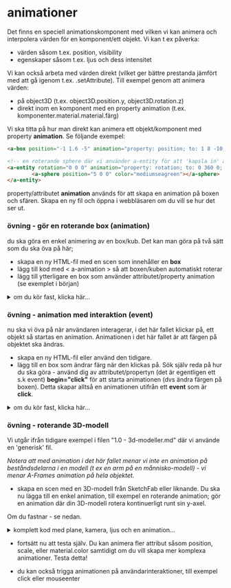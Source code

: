 # animationer

Det finns en speciell animationskomponent med vilken vi kan animera och interpolera värden för en komponent/ett objekt. Vi kan t ex påverka:

- värden såsom t.ex. position, visibility
- egenskaper såsom t.ex. ljus och dess intensitet

Vi kan också arbeta med värden direkt (vilket ger bättre prestanda jämfört med att gå igenom t.ex. .setAttribute). Till exempel genom att animera värden:

- på object3D (t.ex. object3D.position.y, object3D.rotation.z)
- direkt inom en komponent med en property animation (t.ex. komponenter.material.material.färg)

Vi ska titta på hur man direkt kan animera ett objekt/komponent med property **animation**.
Se följande exempel:
```html
<a-box position="-1 1.6 -5" animation="property: position; to: 1 8 -10; dur: 2000; easing: linear; loop: true" color="tomato"></a-box>

<!-- en roterande sphere där vi använder a-entity för att 'kapsla in' animationen via entity (man kan säga att sfären ärver rotationen): -->
<a-entity rotation="0 0 0" animation="property: rotation; to: 0 360 0; loop: true; dur: 10000">
        <a-sphere position="5 0 0" color="mediumseagreen"></a-sphere>
</a-entity>
```

property/attributet **animation** används för att skapa en animation på boxen och sfären.
Skapa en ny fil och öppna i webbläsaren om du vill se hur det ser ut.

### övning - gör en roterande box (animation)
du ska göra en enkel animering av en box/kub. Det kan man göra på två sätt som du ska öva på här;

- skapa en ny HTML-fil med en scen som innehåller en **box**
- lägg till kod med < a-animation > så att boxen/kuben automatiskt roterar
- lägg till ytterligare en box som använder attributet/property animation (se exemplet i början)

<details>

<summary>om du kör fast, klicka här...</summary>


```html
   <a-scene>
    <!-- första roterande boxen med a-animation -->
    <a-box position="0 1 -5" rotation="0 45 0" color="#4CC3D9" width="2" height="2" depth="2">
      <a-animation attribute="rotation" to="0 405 0" dur="3000" repeat="indefinite"></a-animation>
    </a-box>

    <!-- andra animerade boxen med property animation. Notera att vi sätter en tid (dur = duration i millisekunder). Se i dokumentationen för mer värden -->
    <a-box position="-1 1.6 -5" animation="property: position; to: 1 8 -10; dur: 2000; easing: linear; loop: true" color="tomato"></a-box>


    <!-- ta gärna med kamera och ljus så att det blir intressant :) -->
    <a-sky color="#ECECEC"></a-sky>
    <a-light type="directional" position="1 1 0"></a-light>
    <a-camera position="0 1.6 0"></a-camera>
```

</details>


### övning - animation med interaktion (event)
nu ska vi öva på när användaren interagerar, i det här fallet klickar på, ett objekt så startas en animation.
Animationen i det här fallet är att färgen på objektet ska ändras.

- skapa en ny HTML-fil eller använd den tidigare.
- lägg till en box som ändrar färg när den klickas på. Sök själv reda på hur du ska göra - använd dig av attributet/propertyn (det är egentligen ett s.k event) **begin="click"**
för att starta animationen (dvs ändra färgen på boxen). Detta skapar alltså en animationen utifrån ett **event** som är **click**.

<details>

<summary>om du kör fast, klicka här...</summary>


```html
   <!-- box som ändrar färg vid klick -->
    <a-box position="0 1 -3" color="#4CC3D9" width="2" height="2" depth="2">
      <a-animation attribute="material.color" to="#FF0000" begin="click" dur="500"></a-animation>
    </a-box>

    <!-- vi tar med lite kamera och ljus -->
    <a-sky color="#ECECEC"></a-sky>
    <a-light type="directional" position="1 1 0"></a-light>
    <a-camera position="0 1.6 0"></a-camera>
```
Förklaring av koden:

- attribute="material.color": Denna animation ändrar färgen på kubens material.
- begin="click": Animationen startar när objektet klickas på.
- to="#FF0000": Kuben ändrar färg till röd när klickad.
- dur="500": Animationen tar 500 millisekunder (0.5 sekunder)
</details>


### övning - roterande 3D-modell

Vi utgår ifrån tidigare exempel i filen "1.0 - 3d-modeller.md" där vi använde en 'generisk' fil.

*Notera att med animation i det här fallet menar vi inte en animation på beståndsdelarna i en modell (t ex en arm på en månnisko-modell) - vi menar A-Frames animation på hela objektet.*


- skapa en scen med en 3D-modell från SketchFab eller liknande.
 Du ska nu lägga till en enkel animation, till exempel en roterande animation;
gör en animation där din 3D-modell rotera kontinuerligt runt sin y-axel.

Om du fastnar - se nedan.


<details>
<summary>komplett kod med plane, kamera, ljus och en animation...</summary>

```html

  <a-scene>
    
    <a-assets>
      <!-- här behöver du anpassa koden så att din modell används med rätt sökväg -->
      <a-asset-item id="helmetModel" src="/path/to/your/model/DamagedHelmet.gltf"></a-asset-item>
    </a-assets>

    <!-- Lägg till modellen i scenen och animera dess rotation -->
    <a-entity gltf-model="#helmetModel" position="0 1 -5" scale="2 2 2">
      <!-- Animerar rotation -->
      <a-animation attribute="rotation" to="0 360 0" dur="4000" repeat="indefinite"></a-animation>
    </a-entity>

    <!--  -->
    <a-plane position="0 0 -5" rotation="-90 0 0" width="10" height="10" color="#7BC8A4"></a-plane>
    <a-light type="directional" position="1 1 0"></a-light>
    <a-camera position="0 1.6 0"></a-camera>
  </a-scene>

```

- < a-assets >: Här förladdar vi glTF-modellen med < a-asset-item > så att den kan användas senare i scenen.
src="/path/to/your/model/DamagedHelmet.gltf": Här anger du sökvägen till din modell. Byt ut sökvägen till den faktiska platsen för din glTF-modell.
- < a-entity >: Detta skapar en entitet för att ladda in modellen. Vi använder attribut som position och scale för att justera var modellen visas och hur stor den är.
- < a-animation >: Här används A-Frames inbyggda animationssystem för att skapa en rotation. Den roterar modellen 360 grader runt y-axeln och upprepar det oändligt med repeat="indefinite" och en varaktighet på 4 sekunder (dur="4000").

</details>
  

- fortsätt nu att testa själv. Du kan animera fler attribut såsom position, scale, eller material.color samtidigt om du vill skapa mer komplexa animationer. Testa detta!

- du kan också trigga animationen på användarinteraktioner, till exempel click eller mouseenter
